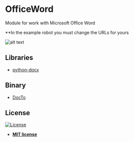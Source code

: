 # OfficeWord
Module for work with Microsoft Office Word

**In the example robot you must change the URLs for yours

![alt text](https://raw.githubusercontent.com/rocketbot-cl/OfficeWord/master/example/word.png)

<h2>Libraries</h2>
<p>
  <ul>
    <li>
      <a href="https://github.com/python-openxml/python-docx">
        python-docx
      </a>
    </li>
  </ul> 
</p>

<h2>Binary</h2>
<p>
  <ul>
    <li>
      <a href="https://github.com/tobya/DocTo">
        DocTo
      </a>
    </li>
  </ul> 
</p>

<h2>License</h2>
<p><a href="http://badges.mit-license.org" rel="nofollow"><img src="https://camo.githubusercontent.com/107590fac8cbd65071396bb4d04040f76cde5bde/687474703a2f2f696d672e736869656c64732e696f2f3a6c6963656e73652d6d69742d626c75652e7376673f7374796c653d666c61742d737175617265" alt="License" data-canonical-src="http://img.shields.io/:license-mit-blue.svg?style=flat-square" style="max-width:100%;"></a></p>

<ul>
  <li><strong><a href="http://opensource.org/licenses/mit-license.php" rel="nofollow">MIT license</a></strong></li>
</ul>  
